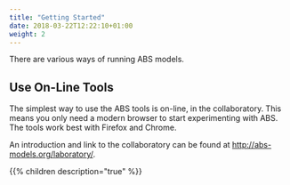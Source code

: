 ```yaml
---
title: "Getting Started"
date: 2018-03-22T12:22:10+01:00
weight: 2
---
```


There are various ways of running ABS models.

## Use On-Line Tools

The simplest way to use the ABS tools is on-line, in the
collaboratory.  This means you only need a modern browser to start
experimenting with ABS.  The tools work best with Firefox and Chrome.

An introduction and link to the collaboratory can be found at
http://abs-models.org/laboratory/.


{{% children description="true" %}}

